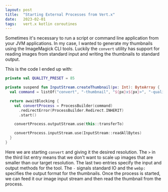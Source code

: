 ```yaml
---
layout: post
title:  "Starting External Processes from Vert.x"
date:   2023-02-01
tags:   vert.x kotlin coroutines
---
```


Sometimes it's necessary to run a script or command line application from your
JVM applications. In my case, I wanted to generate my thumbnails using the
ImageMagick CLI tools. Luckily the `convert` utility has support for reading
images from standard input and writing the thumbnails to standard output.

This is the code I ended up with:

```kotlin
private val QUALITY_PRESET = 85

private suspend fun InputStream.createThumbnail(px: Int): ByteArray {
  val command = listOf("convert", "-thumbnail", "${px}x${px}>", "-quality", "$QUALITY_PRESET", "-", "webp:-")

  return awaitBlocking {
    val convertProcess = ProcessBuilder(command)
      .redirectError(ProcessBuilder.Redirect.INHERIT)
      .start()

    convertProcess.outputStream.use(this::transferTo)

    convertProcess.inputStream.use(InputStream::readAllBytes)
  }
}
```

Here we are starting `convert` and giving it the desired resolution. The `>`
in the third list entry means that we don't want to scale up images that
are smaller than our target resolution. The last two entries specify the
input and output methods for the tool. The `-` signals standard IO and the
`webp:` specifies the output format for the thumbnails. Once the process is
started, we can feed it our image input stream and then read the thumbnail
from the process.
